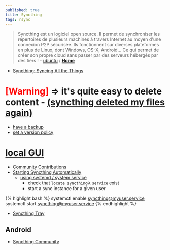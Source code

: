 ```yaml
---
published: true
title: Syncthing
tags: rsync
---
```

> Syncthing est un logiciel open source. Il permet de synchroniser les répertoires de plusieurs machines à travers Internet au moyen d'une connexion P2P sécurisée. Ils fonctionnent sur diverses plateformes en plus de Linux, dont Windows, OS-X, Android… Ce qui permet de créer son propre cloud sans passer par des serveurs hébergés par des tiers ! - [ubuntu](https://doc.ubuntu-fr.org/syncthing) / [**Home**](https://syncthing.net/)

- [Syncthing: Syncing All the Things](https://news.ycombinator.com/item?id=27929194)

# <span style="color:red">[**Warning**]</span> => it's quite easy to delete content - [(syncthing deleted my files again)](https://forum.syncthing.net/t/syncthing-deleted-my-files-again/15384/5)
- [have a backup](https://www.gkayaalp.com/blog/20190102_syncthing.html)
- [set a version policy](https://docs.syncthing.net/users/versioning.html#simple-file-versioning)

# [**local** GUI](http://localhost:8384/)

- [Community Contributions](https://docs.syncthing.net/users/contrib.html#contributions)
- [Starting Syncthing Automatically](https://docs.syncthing.net/users/autostart.html#linux)
	- [using systemd / system service](https://docs.syncthing.net/users/autostart.html#how-to-set-up-a-system-service)
    	- check that `locate syncthing@.service` exist
        - start a sync instance for a given user
        
{% highlight bash %}
systemctl enable syncthing@myuser.service
systemctl start syncthing@myuser.service
{% endhighlight %}

- [Syncthing Tray](https://github.com/Martchus/syncthingtray)

## Android
- [Syncthing Community](https://play.google.com/store/apps/details?id=com.nutomic.syncthingandroid&hl=en_US)
